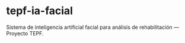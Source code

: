 # tepf-ia-facial
Sistema de inteligencia artificial facial para análisis de rehabilitación — Proyecto TEPF.
